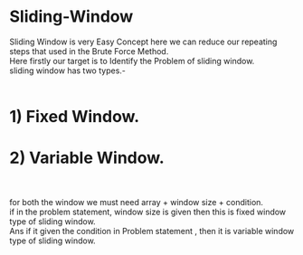 # Sliding-Window

Sliding Window is very Easy Concept here we can reduce our repeating steps that used in the Brute Force Method.<br>
Here firstly our target is to Identify the Problem of sliding window. <br>
sliding window has two types.- <br><br>
# 1) Fixed Window.<br>
# 2) Variable Window.<br>
<br><br>
for both the window we must need array + window size + condition.<br>
if in the problem statement, window size is given then this is fixed window type of sliding window.<br>
Ans if it given the condition in Problem statement , then it is variable window type of sliding window.<br>
